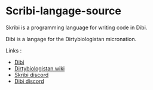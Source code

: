 # Scribi-langage-source

Skribi is a programming language for writing code in Dibi.

Dibi is a langage for the Dirtybiologistan micronation.

Links :
- [Dibi](https://dibi-dictionary.herokuapp.com/)
- [Dirtybiologistan wiki](https://dirtybiologistan.fandom.com/fr/wiki/Dirtybiologistan)
- [Skribi discord](https://discord.gg/eGYQVGd4k3)
- [Dibi discord](https://discord.gg/CKnqUxQaMq)